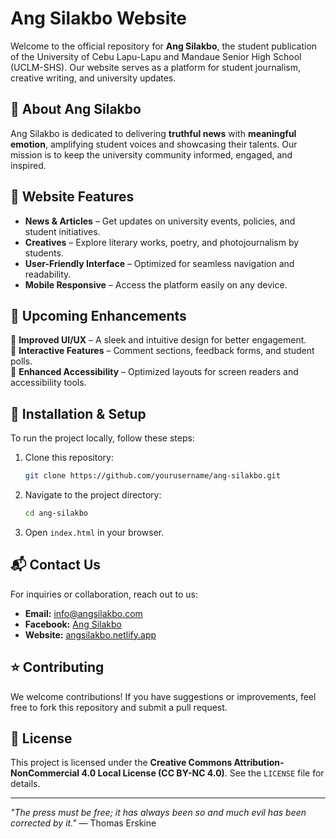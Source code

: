 # Ang Silakbo Website

Welcome to the official repository for **Ang Silakbo**, the student publication of the University of Cebu Lapu-Lapu and Mandaue Senior High School (UCLM-SHS). Our website serves as a platform for student journalism, creative writing, and university updates.

## 🌟 About Ang Silakbo
Ang Silakbo is dedicated to delivering **truthful news** with **meaningful emotion**, amplifying student voices and showcasing their talents. Our mission is to keep the university community informed, engaged, and inspired.

## 📌 Website Features

- **News & Articles** – Get updates on university events, policies, and student initiatives.
- **Creatives** – Explore literary works, poetry, and photojournalism by students.
- **User-Friendly Interface** – Optimized for seamless navigation and readability.
- **Mobile Responsive** – Access the platform easily on any device.

## 🚀 Upcoming Enhancements

🔹 **Improved UI/UX** – A sleek and intuitive design for better engagement.  
🔹 **Interactive Features** – Comment sections, feedback forms, and student polls.  
🔹 **Enhanced Accessibility** – Optimized layouts for screen readers and accessibility tools.

## 🔧 Installation & Setup
To run the project locally, follow these steps:

1. Clone this repository:
   ```sh
   git clone https://github.com/yourusername/ang-silakbo.git
   ```
2. Navigate to the project directory:
   ```sh
   cd ang-silakbo
   ```
3. Open `index.html` in your browser.

## 📬 Contact Us
For inquiries or collaboration, reach out to us:

- **Email:** [info@angsilakbo.com](mailto:angsilakbo@gmail.com)
- **Facebook:** [Ang Silakbo](https://www.facebook.com/AngSilakboUCLM/)
- **Website:** [angsilakbo.netlify.app](https://angsilakbo.netlify.app)

## ⭐ Contributing
We welcome contributions! If you have suggestions or improvements, feel free to fork this repository and submit a pull request.

## 📜 License
This project is licensed under the **Creative Commons Attribution-NonCommercial 4.0 Local License (CC BY-NC 4.0)**. See the `LICENSE` file for details.

---

*"The press must be free; it has always been so and much evil has been corrected by it."* — Thomas Erskine
